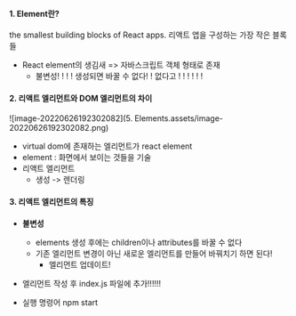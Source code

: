 #### 1. Element란?

the smallest building blocks of React apps.  리액트 앱을 구성하는 가장 작은 블록들

- React element의 생김새 => 자바스크립트 객체 형태로 존재
  - 불변성! ! ! ! 생성되면 바꿀 수 없다! ! 없다고 ! ! ! ! ! ! 



#### 2. 리액트 엘리먼트와 DOM 엘리먼트의 차이

![image-20220626192302082](5. Elements.assets/image-20220626192302082.png)

- virtual dom에 존재하는 엘리먼트가 react element
- element : 화면에서 보이는 것들을 기술
- 리액트 엘리먼트 
  - 생성 -> 렌더링 



#### 3. 리액트 엘리먼트의 특징 

- **불변성**
  - elements 생성 후에는 children이나 attributes를 바꿀 수 없다
  - 기존 엘리먼트 변경이 아닌 새로운 엘리먼트를 만들어 바꿔치기 하면 된다! 
    - 엘리먼트 업데이트! 



- 엘리먼트 작성 후 index.js 파일에 추가!!!!!!
- 실행 명령어 npm start